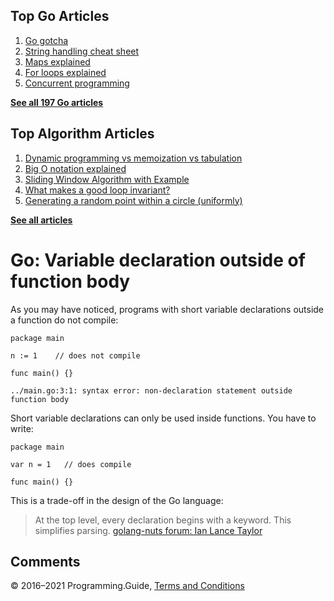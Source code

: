 ## Top Go Articles

1.  [Go gotcha](go-gotcha.html)
2.  [String handling cheat sheet](string-functions-reference-cheat-sheet.html)
3.  [Maps explained](maps-explained.html)
4.  [For loops explained](for-loop.html)
5.  [Concurrent programming](go-concurrency-tutorial.html)

[**See all 197 Go articles**](index.html)

## Top Algorithm Articles

1.  [Dynamic programming vs memoization vs tabulation](../dynamic-programming-vs-memoization-vs-tabulation.html)
2.  [Big O notation explained](../big-o-notation-explained.html)
3.  [Sliding Window Algorithm with Example](../sliding-window-example.html)
4.  [What makes a good loop invariant?](../what-makes-a-good-loop-invariant.html)
5.  [Generating a random point within a circle (uniformly)](../random-point-within-circle.html)

[**See all articles**](../index.html)

# Go: Variable declaration outside of function body

As you may have noticed, programs with short variable declarations outside a function do not compile:

    package main

    n := 1    // does not compile

    func main() {}

    ../main.go:3:1: syntax error: non-declaration statement outside function body

Short variable declarations can only be used inside functions. You have to write:

    package main

    var n = 1   // does compile

    func main() {}

This is a trade-off in the design of the Go language:

> At the top level, every declaration begins with a keyword. This simplifies parsing. <a href="https://groups.google.com/forum/#!msg/golang-nuts/qTZemuGDV6o/IyCwXPJsUFIJ" class="quote-source">golang-nuts forum: Ian Lance Taylor</a>

## Comments



© 2016–2021 Programming.Guide, [Terms and Conditions](../terms-and-conditions.html)
